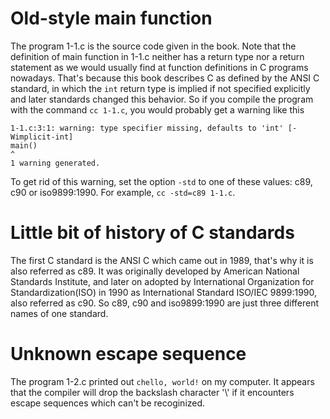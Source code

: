 # Old-style main function
The program 1-1.c is the source code given in the book. Note that the definition 
of main function in 1-1.c neither has a return type nor a return statement as we would 
usually find at function definitions in C programs nowadays. That's because this book
describes C as defined by the ANSI C standard, in which the `int` return type is implied
if not specified explicitly and later standards changed this behavior. So if you compile
the program with the command `cc 1-1.c`, you would probably get a warning like this
```
1-1.c:3:1: warning: type specifier missing, defaults to 'int' [-Wimplicit-int]
main()
^
1 warning generated.
```

To get rid of this warning, set the option `-std` to one of these values:
c89, c90 or iso9899:1990. For example, `cc -std=c89 1-1.c`.

# Little bit of history of C standards
The first C standard is the ANSI C which came out in 1989, that's why it is also referred 
as c89. It was originally developed by American National Standards Institute, and later on
adopted by International Organization for Standardization(ISO) in 1990 as International
Standard ISO/IEC 9899:1990, also referred as c90. So c89, c90 and iso9899:1990 are just
three different names of one standard.

# Unknown escape sequence
The program 1-2.c printed out `chello, world!` on my computer. It appears that the compiler
will drop the backslash character '\\' if it encounters escape sequences which can't be 
recoginized.
